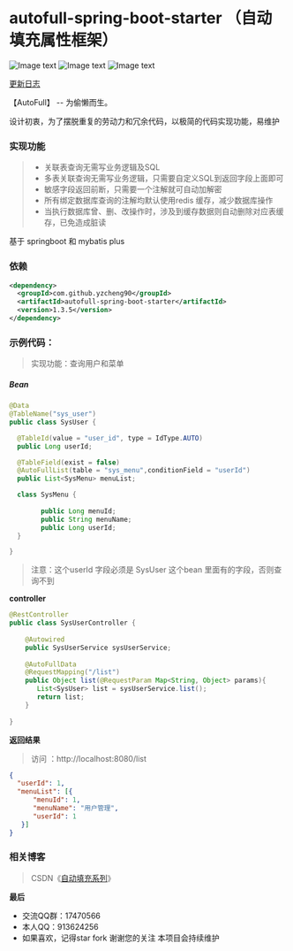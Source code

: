 # autofull-spring-boot-starter （自动填充属性框架）

![Image text](https://img.shields.io/badge/autofull-v1.3.5-green.svg)
![Image text](https://img.shields.io/badge/Mybatis_plus-3.5.5-green.svg)
![Image text](https://img.shields.io/badge/hutool-5.8.8-green.svg)

[更新日志](https://github.com/yzcheng90/zhjg-common-autofull/tree/master/doc/update.md)

【AutoFull】 -- 为偷懒而生。

设计初衷，为了摆脱重复的劳动力和冗余代码，以极简的代码实现功能，易维护

### 实现功能
> - 关联表查询无需写业务逻辑及SQL
> - 多表关联查询无需写业务逻辑，只需要自定义SQL到返回字段上面即可
> - 敏感字段返回前断，只需要一个注解就可自动加解密
> - 所有绑定数据库查询的注解均默认使用redis 缓存，减少数据库操作
> - 当执行数据库曾、删、改操作时，涉及到缓存数据则自动删除对应表缓存，已免造成脏读

基于 springboot 和 mybatis plus

### 依赖
```xml
<dependency>
  <groupId>com.github.yzcheng90</groupId>
  <artifactId>autofull-spring-boot-starter</artifactId>
  <version>1.3.5</version>
</dependency>
```

### 示例代码：
>
> 实现功能：查询用户和菜单

##### Bean

```java
@Data
@TableName("sys_user")
public class SysUser {

  @TableId(value = "user_id", type = IdType.AUTO)
  public Long userId;

  @TableField(exist = false)
  @AutoFullList(table = "sys_menu",conditionField = "userId")
  public List<SysMenu> menuList;

  class SysMenu {
     
        public Long menuId;
        public String menuName;
        public Long userId;
  }

}
```

> 注意：这个userId 字段必须是 SysUser 这个bean 里面有的字段，否则查询不到

**controller**

```java
@RestController
public class SysUserController {
    
    @Autowired
    public SysUserService sysUserService;
    
    @AutoFullData
    @RequestMapping("/list")
	public Object list(@RequestParam Map<String, Object> params){
       List<SysUser> list = sysUserService.list();
       return list;
    }
    
}
```

**返回结果**

> 访问 ：http://localhost:8080/list 

```json
{
  "userId": 1,
  "menuList": [{
      "menuId": 1,
      "menuName": "用户管理",
      "userId": 1
   }]
}
```


### 相关博客
> CSDN《[自动填充系列](https://blog.csdn.net/qq_15273441/category_10912977.html)》 


 **最后**

- 交流QQ群：17470566
- 本人QQ：913624256
- 如果喜欢，记得star fork 谢谢您的关注 本项目会持续维护
